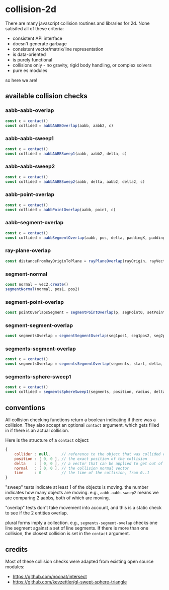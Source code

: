 # collision-2d

There are many javascript collision routines and libraries for 2d. None satisifed all of these criteria:

* consistent API interface
* doesn't generate garbage
* consistent vector/matrix/line representation
* is data-oriented
* is purely functional
* collisions only - no gravity, rigid body handling, or complex solvers
* pure es modules

so here we are!


## available collision checks

### aabb-aabb-overlap


```javascript
const c = contact()
const collided = aabbAABBOverlap(aabb, aabb2, c)
```


### aabb-aabb-sweep1

```javascript
const c = contact()
const collided = aabbAABBSweep1(aabb, aabb2, delta, c)
```


### aabb-aabb-sweep2

```javascript
const c = contact()
const collided = aabbAABBSweep2(aabb, delta, aabb2, delta2, c)
```


### aabb-point-overlap

```javascript
const c = contact()
const collided = aabbPointOverlap(aabb, point, c)
```


### aabb-segment-overlap

```javascript
const c = contact()
const collided = aabbSegmentOverlap(aabb, pos, delta, paddingX, paddingY, c)
```


### ray-plane-overlap

```javascript
const distanceFromRayOriginToPlane = rayPlaneOverlap(rayOrigin, rayVector, planeOrigin, planeNormal)
```


### segment-normal

```javascript
const normal = vec2.create()
segmentNormal(normal, pos1, pos2)
```


### segment-point-overlap

```javascript
const pointOverlapsSegment = segmentPointOverlap(p, segPoint0, setPoint1) // true or false
```


### segment-segment-overlap

```javascript
const segmentsOverlap = segmentSegmentOverlap(seg1pos1, seg1pos2, seg2pos1, seg2pos2, intersection) 
```


### segments-segment-overlap

```javascript
const c = contact()
const segmentsOverlap = segmentsSegmentOverlap(segments, start, delta, c)
```


### segments-sphere-sweep1

```javascript
const c = contact()
const collided = segmentsSphereSweep1(segments, position, radius, delta, c)
```


## conventions

All collision checking functions return a boolean indicating if there was a collision. They also accept an optional `contact` argument, which gets filled in if there is an actual collision.

Here is the structure of a `contact` object:

```javascript
{
    collider : null,     // reference to the object that was collided with
    position : [ 0, 0 ], // the exact position of the collision
    delta    : [ 0, 0 ], // a vector that can be applied to get out of the colliding state
    normal   : [ 0, 0 ], // the collision normal vector
    time     : 0         // the time of the collision, from 0..1
}
```

"sweep" tests indicate at least 1 of the objects is moving. the number indicates how many objects are moving. e.g., `aabb-aabb-sweep2` means we are comparing 2 aabbs, both of which are moving.

"overlap" tests don't take movement into account, and this is a static check to see if the 2 entities overlap.

plural forms imply a collection. e.g., `segments-segment-ovelap` checks one line segment against a set of line segments. If there is more than one collision, the closest collision is set in the `contact` argument.


## credits

Most of these collision checks were adapted from existing open source modules:

* https://github.com/noonat/intersect
* https://github.com/kevzettler/gl-swept-sphere-triangle
